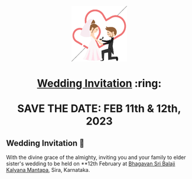 
<p align="center"><a href="https://sonali.netlify.app/"><img src="./assets/wedding.gif" width="150px" height="150px"/></a></p>
<h1 align="center"><a href="https://sonali.netlify.app/">Wedding Invitation</a> :ring: <br> <br> SAVE THE DATE: FEB 11th & 12th, 2023


## Wedding Invitation :ring:


With the divine grace of the almighty,
inviting you and your family to elder sister's wedding to be held on **12th February at [Bhagavan Sri Balaji Kalyana Mantapa](https://goo.gl/maps/BmSZ2f5BkMTHWVabA), Sira, Karnataka.
